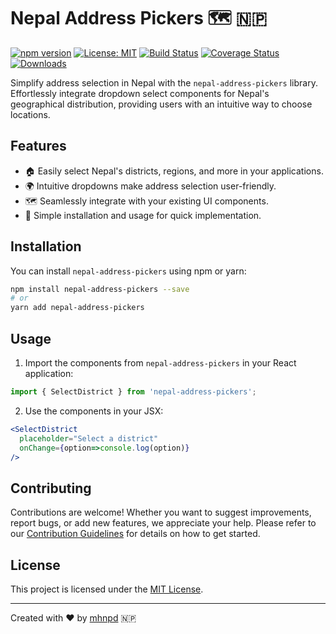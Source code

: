# Nepal Address Pickers 🗺️ 🇳🇵 


[![npm version](https://badge.fury.io/js/nepal-address-pickers.svg)](https://badge.fury.io/js/nepal-address-pickers)
[![License: MIT](https://img.shields.io/badge/License-MIT-yellow.svg)](https://opensource.org/licenses/MIT)
[![Build Status](https://travis-ci.com/your-username/nepal-address-pickers.svg?branch=main)](https://travis-ci.com/your-username/nepal-address-pickers)
[![Coverage Status](https://coveralls.io/repos/github/your-username/nepal-address-pickers/badge.svg?branch=main)](https://coveralls.io/github/your-username/nepal-address-pickers?branch=main)
[![Downloads](https://img.shields.io/npm/dt/nepal-address-pickers.svg)](https://www.npmjs.com/package/nepal-address-pickers)


Simplify address selection in Nepal with the `nepal-address-pickers` library. Effortlessly integrate dropdown select components for Nepal's geographical distribution, providing users with an intuitive way to choose locations.


## Features

- 🏠 Easily select Nepal's districts, regions, and more in your applications.
- 🌍 Intuitive dropdowns make address selection user-friendly.
- 🗺️ Seamlessly integrate with your existing UI components.
- 🚀 Simple installation and usage for quick implementation.

## Installation

You can install `nepal-address-pickers` using npm or yarn:

```bash
npm install nepal-address-pickers --save
# or
yarn add nepal-address-pickers
```

## Usage

1. Import the components from `nepal-address-pickers` in your React application:

```javascript
import { SelectDistrict } from 'nepal-address-pickers';
```

2. Use the components in your JSX:

```jsx
<SelectDistrict
  placeholder="Select a district"
  onChange={option=>console.log(option)}
/>
```

## Contributing

Contributions are welcome! Whether you want to suggest improvements, report bugs, or add new features, we appreciate your help. Please refer to our [Contribution Guidelines](CONTRIBUTING.md) for details on how to get started.

## License

This project is licensed under the [MIT License](LICENSE).

---

Created with ❤️ by [mhnpd](https://github.com/mhnpd) 🇳🇵 

